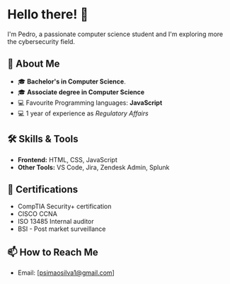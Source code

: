 # Hello there! 👋  
I'm Pedro, a passionate computer science student and I'm exploring more the cybersecurity field. 

## 🚀 About Me  
- 🎓 **Bachelor's in Computer Science**.
- 🎓 **Associate degree in Computer Science**
- 💻 Favourite Programming languages: **JavaScript**  
- 💻 1 year of experience as *Regulatory Affairs*
## 🛠️ Skills & Tools  
- **Frontend:** HTML, CSS, JavaScript  
- **Other Tools:** VS Code, Jira, Zendesk Admin, Splunk

## 🌟 Certifications
- CompTIA Security+ certification
- CISCO CCNA
- ISO 13485 Internal auditor
- BSI - Post market surveillance 


## 📫 How to Reach Me  
- Email: [psimaosilva1@gmail.com]
